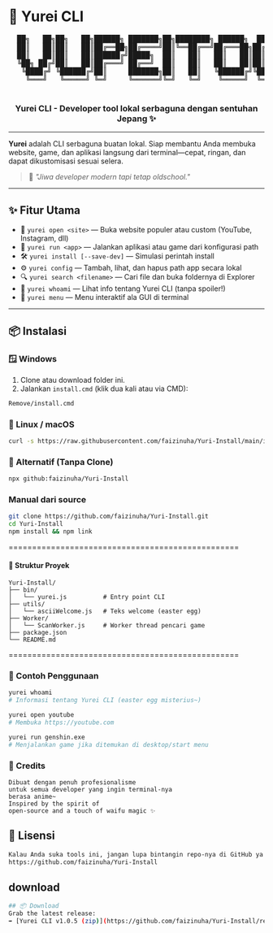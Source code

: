 # 👻 Yurei CLI

<p align="center">
  <pre>
  ██╗   ██╗██╗   ██╗██████╗ ███████╗██╗████████╗ ██████╗  ██████╗ ██╗     ███████╗
  ██║   ██║██║   ██║██╔══██╗██╔════╝██║╚══██╔══╝██╔═══██╗██╔═══██╗██║     ██╔════╝
  ██║   ██║██║   ██║██████╔╝█████╗  ██║   ██║   ██║   ██║██║   ██║██║     █████╗  
  ╚██╗ ██╔╝██║   ██║██╔═══╝ ██╔══╝  ██║   ██║   ██║   ██║██║   ██║██║     ██╔══╝  
   ╚████╔╝ ╚██████╔╝██║     ███████╗██║   ██║   ╚██████╔╝╚██████╔╝███████╗███████╗
    ╚═══╝   ╚═════╝ ╚═╝     ╚══════╝╚═╝   ╚═╝    ╚═════╝  ╚═════╝ ╚══════╝╚══════╝
  </pre>
  <h3 align="center">Yurei CLI - Developer tool lokal serbaguna dengan sentuhan Jepang ✨</h3>
</p>

---

**Yurei** adalah CLI serbaguna buatan lokal. Siap membantu Anda membuka website, game, dan aplikasi langsung dari terminal—cepat, ringan, dan dapat dikustomisasi sesuai selera.

> 🌸 *"Jiwa developer modern tapi tetap oldschool."*

---

## ✨ Fitur Utama

- 🔗 `yurei open <site>` — Buka website populer atau custom (YouTube, Instagram, dll)
- 🚀 `yurei run <app>` — Jalankan aplikasi atau game dari konfigurasi path
- 🛠️ `yurei install [--save-dev]` — Simulasi perintah install
- ⚙️ `yurei config` — Tambah, lihat, dan hapus path app secara lokal
- 🔍 `yurei search <filename>` — Cari file dan buka foldernya di Explorer
- 🧠 `yurei whoami` — Lihat info tentang Yurei CLI (tanpa spoiler!)
- 🧠 `yurei menu` — Menu interaktif ala GUI di terminal

---

## 📦 Instalasi

### 🪟 Windows

1. Clone atau download folder ini.
2. Jalankan `install.cmd` (klik dua kali atau via CMD):

```bash
Remove/install.cmd
```

### 🐧 Linux / macOS
```bash
curl -s https://raw.githubusercontent.com/faizinuha/Yuri-Install/main/install-universal.sh | bash
```
### 🔄 Alternatif (Tanpa Clone)
```bash
npx github:faizinuha/Yuri-Install
```

### Manual dari source
```bash
git clone https://github.com/faizinuha/Yuri-Install.git
cd Yuri-Install
npm install && npm link
```

=================================================

#### 📁 Struktur Proyek
```plaintext
Yuri-Install/
├── bin/
│   └── yurei.js          # Entry point CLI
├── utils/
│   └── asciiWelcome.js   # Teks welcome (easter egg)
├── Worker/
│   └── ScanWorker.js     # Worker thread pencari game
├── package.json
└── README.md
```
=================================================

### 🎉 Contoh Penggunaan
```bash
yurei whoami
# Informasi tentang Yurei CLI (easter egg misterius~)

yurei open youtube
# Membuka https://youtube.com

yurei run genshin.exe
# Menjalankan game jika ditemukan di desktop/start menu
```

### 💖 Credits
```plaintext
Dibuat dengan penuh profesionalisme 
untuk semua developer yang ingin terminal-nya
berasa anime~
Inspired by the spirit of 
open-source and a touch of waifu magic ✨
```

## 📜 Lisensi
```bash
Kalau Anda suka tools ini, jangan lupa bintangin repo-nya di GitHub ya! 🌟
https://github.com/faizinuha/Yuri-Install
```
## download
```bash
## 📦 Download
Grab the latest release:
➡️ [Yurei CLI v1.0.5 (zip)](https://github.com/faizinuha/Yuri-Install/releases)